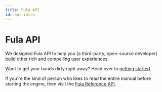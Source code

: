 ```yaml
---
title: Fula API
id: api-intro
---
```

# Fula API

We designed Fula API to help you (a third-party, open-source developer) build other rich and compelling user experiences.

Want to get your hands dirty right away?   Head over to [getting started](api/getting-started).

If you're the kind of person who likes to read the entire manual before starting the engine, then visit the [Fula Reference API](./reference-api).
